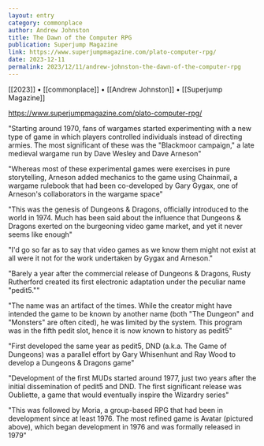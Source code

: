 ```yaml
---
layout: entry
category: commonplace
author: Andrew Johnston
title: The Dawn of the Computer RPG
publication: Superjump Magazine
link: https://www.superjumpmagazine.com/plato-computer-rpg/
date: 2023-12-11
permalink: 2023/12/11/andrew-johnston-the-dawn-of-the-computer-rpg
---
```


[[2023]] • [[commonplace]] • [[Andrew Johnston]] • [[Superjump Magazine]]

https://www.superjumpmagazine.com/plato-computer-rpg/

"Starting around 1970, fans of wargames started experimenting with a new type of game in which players controlled individuals instead of directing armies. The most significant of these was the "Blackmoor campaign," a late medieval wargame run by Dave Wesley and Dave Arneson"

"Whereas most of these experimental games were exercises in pure storytelling, Arneson added mechanics to the game using Chainmail, a wargame rulebook that had been co-developed by Gary Gygax, one of Arneson's collaborators in the wargame space"

"This was the genesis of Dungeons & Dragons, officially introduced to the world in 1974. Much has been said about the influence that Dungeons & Dragons exerted on the burgeoning video game market, and yet it never seems like enough"

"I'd go so far as to say that video games as we know them might not exist at all were it not for the work undertaken by Gygax and Arneson."

"Barely a year after the commercial release of Dungeons & Dragons, Rusty Rutherford created its first electronic adaptation under the peculiar name "pedit5.""

"The name was an artifact of the times. While the creator might have intended the game to be known by another name (both "The Dungeon" and "Monsters" are often cited), he was limited by the system. This program was in the fifth pedit slot, hence it is now known to history as pedit5"

"First developed the same year as pedit5, DND (a.k.a. The Game of Dungeons) was a parallel effort by Gary Whisenhunt and Ray Wood to develop a Dungeons & Dragons game"

"Development of the first MUDs started around 1977, just two years after the initial dissemination of pedit5 and DND. The first significant release was Oubliette, a game that would eventually inspire the Wizardry series"

"This was followed by Moria, a group-based RPG that had been in development since at least 1976. The most refined game is Avatar (pictured above), which began development in 1976 and was formally released in 1979"
